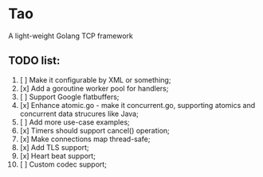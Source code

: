 # Tao

A light-weight Golang TCP framework


## TODO list:  
1.  [ ] Make it configurable by XML or something;  
2.  [x] Add a goroutine worker pool for handlers;  
3.  [ ] Support Google flatbuffers;  
4.  [x] Enhance atomic.go - make it concurrent.go, supporting atomics and concurrent data strucures like Java;   
5.  [ ] Add more use-case examples;  
6.  [x] Timers should support cancel() operation;  
7.  [x] Make connections map thread-safe;  
8.  [x] Add TLS support;   
9.  [x] Heart beat support;  
10. [ ] Custom codec support;  
